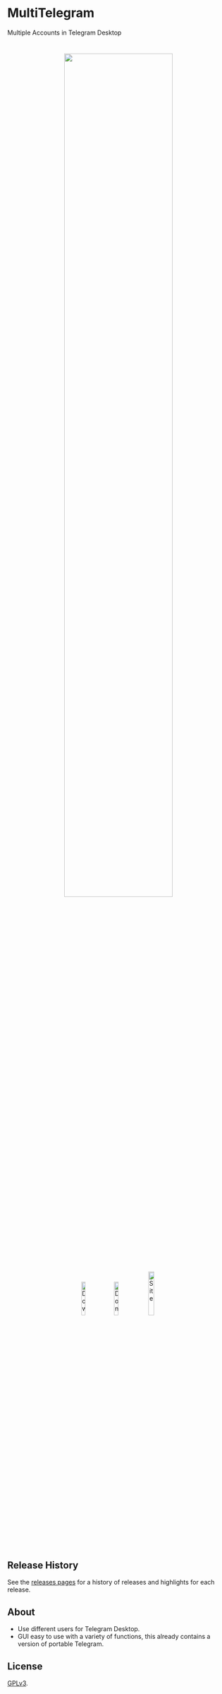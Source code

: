 # MultiTelegram
Multiple Accounts in Telegram Desktop
<h1 align="center">
<sub>
<img  src="https://i.imgur.com/BnljAYJ.png"
      height="auto"
      width="70%">
</h1>

##
<p align="center">
    <a href="https://github.com/TiVP/MultiTelegram/releases/latest"><img alt="Download" src="https://i.imgur.com/gFP3q1p.png" height="auto"
      width="14%"></a>    <a href="https://www.paypal.me/tivp"><img alt="Donate" src="https://i.imgur.com/m3REUoP.png" height="auto"
      width="14%"></a>   <a href="https://multitelegram.blogspot.com/"><img alt="Site" src="https://i.imgur.com/ObSrXjX.png" height="auto"
      width="16%"></a>
</p>
	
## Release History

See the [releases pages](https://github.com/TiVP/MultiTelegram/releases) for a history of releases and highlights for each release.

## About

* Use different users for Telegram Desktop.
* GUI easy to use with a variety of functions, this already contains a version of portable Telegram.

## License

[GPLv3](https://github.com/TiVP/MultiTelegram/blob/master/LICENSE).
        

